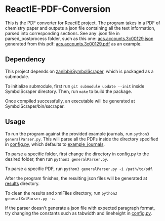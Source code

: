 # ReactIE-PDF-Conversion

This is the PDF converter for ReactIE project. The program takes in a PDF of chemistry paper and outputs a json file containing all the text information, parsed into corresponding sections. See any .json file in parsed_postprocess folder, such as this one: [acs.accounts.3c00129.json](/example_journals_results/acs.accounts.3c00129.json) generated from this pdf: [acs.accounts.3c00129.pdf](/example_journals/acs.accounts.3c00129.pdf) as an example.

## Dependency

This project depends on [zanibbi/SymbolScraper](https://github.com/zanibbi/SymbolScraper), which is packaged as a submodule.

To initialize submodule, first run `git submodule update --init` inside SymbolScraper directory. Then, run `make` to build the package.

Once compiled successfully, an executable will be generated at SymbolScraper/bin/sscraper.

## Usage

To run the program against the provided example journals, run `python3 generalParser.py`. This will parse all the PDFs inside the directory specified in [config.py](/config.py), which defaults to [example_journals](/example_journals).

To parse a specific folder, first change the directory in [config.py](/config.py) to the desired folder, then run `python3 generalParser.py`.

To parse a specific PDF, run `python3 generalParser.py -i /path/to/pdf`. 

After the program finishes, the resulting json files will be generated at [results](/results) directory.

To clean the results and xmlFiles directory, run `python3 generalXmlParser.py -c`.

If the parser doesn't generate a json file with expected paragraph format, try changing the constants such as tabwidth and lineheight in [config.py](/config.py).
